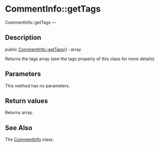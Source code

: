 CommentInfo::getTags
================

CommentInfo::getTags — 

Description
---------------


public [CommentInfo::getTags](https://github.com/lingtalfi/DocTools/blob/master/doc/api/DocTools/Info/CommentInfo/getTags.md)() : array




Returns the tags array (see the tags property of this class for more details)




Parameters
--------------

This method has no parameters.


Return values
----------------

Returns array.









See Also
-----------

The [CommentInfo](https://github.com/lingtalfi/DocTools/blob/master/doc/api/DocTools/Info/CommentInfo.md) class.
